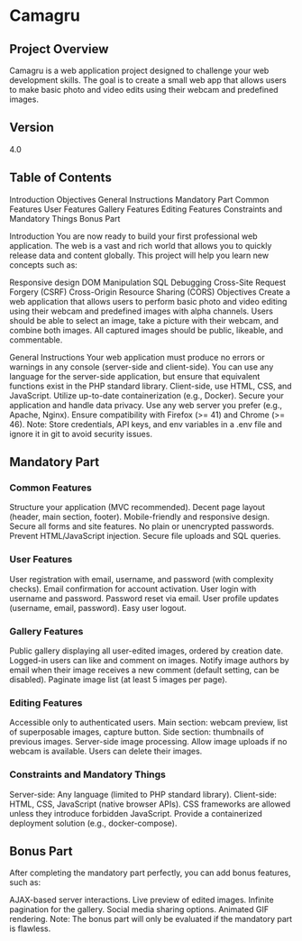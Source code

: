 # Camagru
## Project Overview
Camagru is a web application project designed to challenge your web development skills. The goal is to create a small web app that allows users to make basic photo and video edits using their webcam and predefined images.

## Version
4.0

## Table of Contents
Introduction
Objectives
General Instructions
Mandatory Part
Common Features
User Features
Gallery Features
Editing Features
Constraints and Mandatory Things
Bonus Part


Introduction
You are now ready to build your first professional web application. The web is a vast and rich world that allows you to quickly release data and content globally. This project will help you learn new concepts such as:

Responsive design
DOM Manipulation
SQL Debugging
Cross-Site Request Forgery (CSRF)
Cross-Origin Resource Sharing (CORS)
Objectives
Create a web application that allows users to perform basic photo and video editing using their webcam and predefined images with alpha channels. Users should be able to select an image, take a picture with their webcam, and combine both images. All captured images should be public, likeable, and commentable.

General Instructions
Your web application must produce no errors or warnings in any console (server-side and client-side).
You can use any language for the server-side application, but ensure that equivalent functions exist in the PHP standard library.
Client-side, use HTML, CSS, and JavaScript.
Utilize up-to-date containerization (e.g., Docker).
Secure your application and handle data privacy.
Use any web server you prefer (e.g., Apache, Nginx).
Ensure compatibility with Firefox (>= 41) and Chrome (>= 46).
Note: Store credentials, API keys, and env variables in a .env file and ignore it in git to avoid security issues.

## Mandatory Part
### Common Features
Structure your application (MVC recommended).
Decent page layout (header, main section, footer).
Mobile-friendly and responsive design.
Secure all forms and site features.
No plain or unencrypted passwords.
Prevent HTML/JavaScript injection.
Secure file uploads and SQL queries.
### User Features
User registration with email, username, and password (with complexity checks).
Email confirmation for account activation.
User login with username and password.
Password reset via email.
User profile updates (username, email, password).
Easy user logout.
### Gallery Features
Public gallery displaying all user-edited images, ordered by creation date.
Logged-in users can like and comment on images.
Notify image authors by email when their image receives a new comment (default setting, can be disabled).
Paginate image list (at least 5 images per page).
### Editing Features
Accessible only to authenticated users.
Main section: webcam preview, list of superposable images, capture button.
Side section: thumbnails of previous images.
Server-side image processing.
Allow image uploads if no webcam is available.
Users can delete their images.
### Constraints and Mandatory Things
Server-side: Any language (limited to PHP standard library).
Client-side: HTML, CSS, JavaScript (native browser APIs).
CSS frameworks are allowed unless they introduce forbidden JavaScript.
Provide a containerized deployment solution (e.g., docker-compose).
## Bonus Part
After completing the mandatory part perfectly, you can add bonus features, such as:

AJAX-based server interactions.
Live preview of edited images.
Infinite pagination for the gallery.
Social media sharing options.
Animated GIF rendering.
Note: The bonus part will only be evaluated if the mandatory part is flawless.

